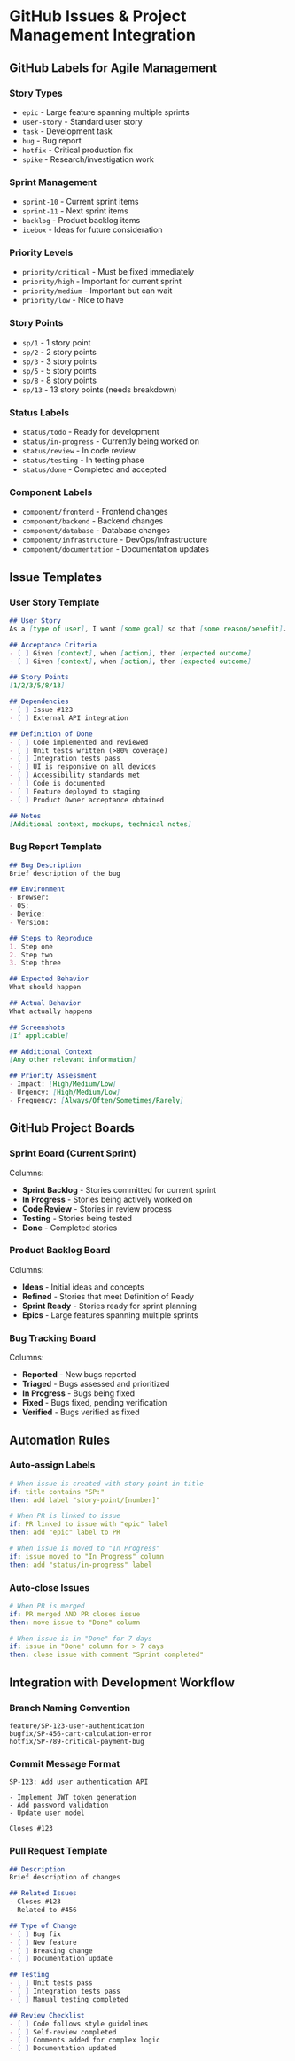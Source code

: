 # GitHub Issues & Project Management Integration

## GitHub Labels for Agile Management

### Story Types
- `epic` - Large feature spanning multiple sprints
- `user-story` - Standard user story
- `task` - Development task
- `bug` - Bug report
- `hotfix` - Critical production fix
- `spike` - Research/investigation work

### Sprint Management
- `sprint-10` - Current sprint items
- `sprint-11` - Next sprint items
- `backlog` - Product backlog items
- `icebox` - Ideas for future consideration

### Priority Levels
- `priority/critical` - Must be fixed immediately
- `priority/high` - Important for current sprint
- `priority/medium` - Important but can wait
- `priority/low` - Nice to have

### Story Points
- `sp/1` - 1 story point
- `sp/2` - 2 story points
- `sp/3` - 3 story points
- `sp/5` - 5 story points
- `sp/8` - 8 story points
- `sp/13` - 13 story points (needs breakdown)

### Status Labels
- `status/todo` - Ready for development
- `status/in-progress` - Currently being worked on
- `status/review` - In code review
- `status/testing` - In testing phase
- `status/done` - Completed and accepted

### Component Labels
- `component/frontend` - Frontend changes
- `component/backend` - Backend changes
- `component/database` - Database changes
- `component/infrastructure` - DevOps/Infrastructure
- `component/documentation` - Documentation updates

## Issue Templates

### User Story Template
```markdown
## User Story
As a [type of user], I want [some goal] so that [some reason/benefit].

## Acceptance Criteria
- [ ] Given [context], when [action], then [expected outcome]
- [ ] Given [context], when [action], then [expected outcome]

## Story Points
[1/2/3/5/8/13]

## Dependencies
- [ ] Issue #123
- [ ] External API integration

## Definition of Done
- [ ] Code implemented and reviewed
- [ ] Unit tests written (>80% coverage)
- [ ] Integration tests pass
- [ ] UI is responsive on all devices
- [ ] Accessibility standards met
- [ ] Code is documented
- [ ] Feature deployed to staging
- [ ] Product Owner acceptance obtained

## Notes
[Additional context, mockups, technical notes]
```

### Bug Report Template
```markdown
## Bug Description
Brief description of the bug

## Environment
- Browser: 
- OS: 
- Device: 
- Version: 

## Steps to Reproduce
1. Step one
2. Step two
3. Step three

## Expected Behavior
What should happen

## Actual Behavior
What actually happens

## Screenshots
[If applicable]

## Additional Context
[Any other relevant information]

## Priority Assessment
- Impact: [High/Medium/Low]
- Urgency: [High/Medium/Low]
- Frequency: [Always/Often/Sometimes/Rarely]
```

## GitHub Project Boards

### Sprint Board (Current Sprint)
Columns:
- **Sprint Backlog** - Stories committed for current sprint
- **In Progress** - Stories being actively worked on
- **Code Review** - Stories in review process
- **Testing** - Stories being tested
- **Done** - Completed stories

### Product Backlog Board
Columns:
- **Ideas** - Initial ideas and concepts
- **Refined** - Stories that meet Definition of Ready
- **Sprint Ready** - Stories ready for sprint planning
- **Epics** - Large features spanning multiple sprints

### Bug Tracking Board
Columns:
- **Reported** - New bugs reported
- **Triaged** - Bugs assessed and prioritized
- **In Progress** - Bugs being fixed
- **Fixed** - Bugs fixed, pending verification
- **Verified** - Bugs verified as fixed

## Automation Rules

### Auto-assign Labels
```yaml
# When issue is created with story point in title
if: title contains "SP:"
then: add label "story-point/[number]"

# When PR is linked to issue
if: PR linked to issue with "epic" label  
then: add "epic" label to PR

# When issue is moved to "In Progress"
if: issue moved to "In Progress" column
then: add "status/in-progress" label
```

### Auto-close Issues
```yaml
# When PR is merged
if: PR merged AND PR closes issue
then: move issue to "Done" column

# When issue is in "Done" for 7 days
if: issue in "Done" column for > 7 days
then: close issue with comment "Sprint completed"
```

## Integration with Development Workflow

### Branch Naming Convention
```
feature/SP-123-user-authentication
bugfix/SP-456-cart-calculation-error
hotfix/SP-789-critical-payment-bug
```

### Commit Message Format
```
SP-123: Add user authentication API

- Implement JWT token generation
- Add password validation
- Update user model

Closes #123
```

### Pull Request Template
```markdown
## Description
Brief description of changes

## Related Issues
- Closes #123
- Related to #456

## Type of Change
- [ ] Bug fix
- [ ] New feature
- [ ] Breaking change
- [ ] Documentation update

## Testing
- [ ] Unit tests pass
- [ ] Integration tests pass
- [ ] Manual testing completed

## Review Checklist
- [ ] Code follows style guidelines
- [ ] Self-review completed
- [ ] Comments added for complex logic
- [ ] Documentation updated
```
